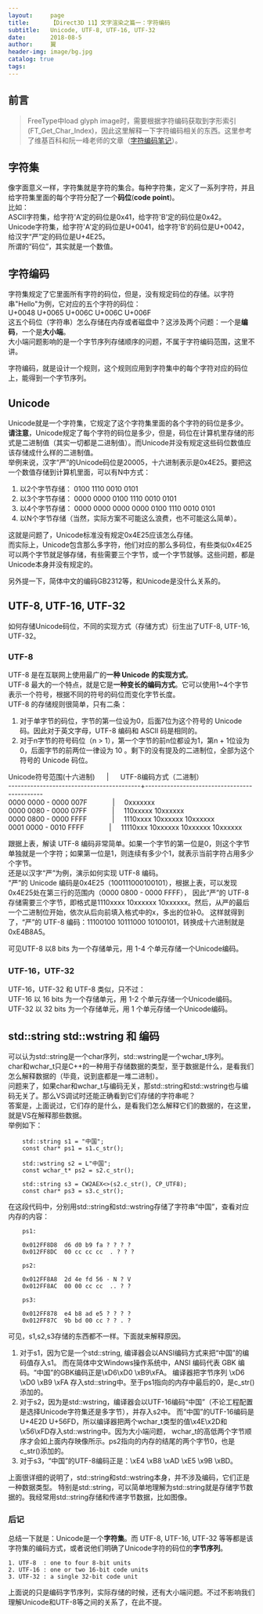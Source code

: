 ```yaml
---
layout:     page
title:      【Direct3D 11】文字渲染之篇一：字符编码
subtitle:   Unicode, UTF-8, UTF-16, UTF-32
date:       2018-08-5
author:     翼
header-img: image/bg.jpg
catalog: true
tags:
---
```

## 前言

>FreeType中load glyph image时，需要根据字符编码获取到字形索引(FT_Get_Char_Index)，因此这里解释一下字符编码相关的东西。这里参考了维基百科和阮一峰老师的文章（[字符编码笔记](http://www.ruanyifeng.com/blog/2007/10/ascii_unicode_and_utf-8.html)）。

## 字符集
像字面意义一样，字符集就是字符的集合。每种字符集，定义了一系列字符，并且给字符集里面的每个字符分配了一个**码位**(**code point**)。  
比如：  
ASCII字符集，给字符'A'定的码位是0x41，给字符'B'定的码位是0x42。  
Unicode字符集，给字符'A'定的码位是U+0041，给字符'B'的码位是U+0042，给汉字“严”定的码位是U+4E25。  
所谓的“码位”，其实就是一个数值。  

## 字符编码  
字符集规定了它里面所有字符的码位，但是，没有规定码位的存储。以字符串"Hello"为例，它对应的五个字符的码位：  
U+0048 U+0065 U+006C U+006C U+006F  
这五个码位（字符串）怎么存储在内存或者磁盘中？这涉及两个问题：一个是**编码**，一个是**大小端**。  
大小端问题影响的是一个字节序列存储顺序的问题，不属于字符编码范围，这里不讲。  

字符编码，就是设计一个规则，这个规则应用到字符集中的每个字符对应的码位上，能得到一个字节序列。

## Unicode
Unicode就是一个字符集，它规定了这个字符集里面的各个字符的码位是多少。  
**请注意**，Unicode规定了每个字符的码位是多少，但是，码位在计算机里存储的形式是二进制值（其实一切都是二进制值）。而Unicode并没有规定这些码位数值应该存储成什么样的二进制值。  
举例来说，汉字“严”的Unicode码位是20005，十六进制表示是0x4E25。要把这一个数值存储到计算机里面，可以有N中方式：
1. 以2个字节存储： ‭0100 1110 0010 0101‬
2. 以3个字节存储： 0000 0000 ‭0100 1110 0010 0101‬
3. 以4个字节存储： 0000 0000 0000 0000 ‭0100 1110 0010 0101‬
4. 以N个字节存储（当然，实际方案不可能这么浪费，也不可能这么简单）。

这就是问题了，Unicode标准没有规定0x4E25应该怎么存储。  
而实际上，Unicode包含那么多字符，他们对应的那么多码位，有些类似0x4E25可以两个字节就足够存储，有些需要三个字节，或一个字节就够。这些问题，都是Unicode本身并没有规定的。  

另外提一下，简体中文的编码GB2312等，和Unicode是没什么关系的。

## UTF-8, UTF-16, UTF-32
如何存储Unicode码位，不同的实现方式（存储方式）衍生出了UTF-8, UTF-16, UTF-32。  

### UTF-8
UTF-8 是在互联网上使用最广的**一种 Unicode 的实现方式**。  
UTF-8 最大的一个特点，就是它是**一种变长的编码方式**。它可以使用1~4个字节表示一个符号，根据不同的符号的码位而变化字节长度。  
UTF-8 的存储规则很简单，只有二条：  
1. 对于单字节的码位，字节的第一位设为0，后面7位为这个符号的 Unicode 码。因此对于英文字母，UTF-8 编码和 ASCII 码是相同的。
2. 对于n字节的符号码位（n > 1），第一个字节的前n位都设为1，第n + 1位设为0，后面字节的前两位一律设为 10 。剩下的没有提及的二进制位，全部为这个符号的 Unicode 码位。

Unicode符号范围(十六进制)&nbsp;&nbsp;&nbsp;&nbsp;&nbsp;&nbsp;|&nbsp;&nbsp;&nbsp;&nbsp;&nbsp;&nbsp;UTF-8编码方式（二进制）  
------------------------------------------+---------------------------------------------  
0000 0000 - 0000 007F    &nbsp;&nbsp;&nbsp;&nbsp;&nbsp;&nbsp; &nbsp;&nbsp;&nbsp;&nbsp; | &nbsp;&nbsp;&nbsp;  0xxxxxxx  
0000 0080 - 0000 07FF    &nbsp;&nbsp;&nbsp;&nbsp;&nbsp;&nbsp; &nbsp;&nbsp;&nbsp;&nbsp; | &nbsp;&nbsp;&nbsp;  110xxxxx 10xxxxxx  
0000 0800 - 0000 FFFF    &nbsp;&nbsp;&nbsp;&nbsp;&nbsp;&nbsp; &nbsp;&nbsp;&nbsp;&nbsp; | &nbsp;&nbsp;&nbsp;  1110xxxx 10xxxxxx 10xxxxxx  
0001 0000 - 0010 FFFF    &nbsp;&nbsp;&nbsp;&nbsp;&nbsp;&nbsp; &nbsp;&nbsp;&nbsp;&nbsp; | &nbsp;&nbsp;&nbsp;  11110xxx 10xxxxxx 10xxxxxx 10xxxxxx  

跟据上表，解读 UTF-8 编码非常简单。如果一个字节的第一位是0，则这个字节单独就是一个字符；如果第一位是1，则连续有多少个1，就表示当前字符占用多少个字节。  
还是以汉字“严”为例，演示如何实现 UTF-8 编码。  
“严”的 Unicode 编码是0x4E25（100111000100101），根据上表，可以发现0x4E25处在第三行的范围内（0000 0800 - 0000 FFFF），
因此“严”的 UTF-8 存储需要三个字节，即格式是1110xxxx 10xxxxxx 10xxxxxx。然后，从严的最后一个二进制位开始，依次从后向前填入格式中的x，多出的位补0。
这样就得到了，“严”的 UTF-8 编码：11100100 10111000 10100101，转换成十六进制就是0xE4B8A5。

可见UTF-8 以8 bits 为一个存储单元，用 1-4 个单元存储一个Unicode编码。  

### UTF-16，UTF-32
UTF-16，UTF-32 和 UTF-8 类似，只不过：  
UTF-16 以 16 bits 为一个存储单元，用 1-2 个单元存储一个Unicode编码。  
UTF-32 以 32 bits 为一个存储单元，用 1 个单元存储一个Unicode编码。

## std::string std::wstring 和 编码
可以认为std::string是一个char序列，std::wstring是一个wchar_t序列。  
char和wchar_t只是C++的一种用于存储数据的类型，至于数据是什么，是看我们怎么解释数据的（毕竟，说到底都是一堆二进制）。  
问题来了，如果char和wchar_t与编码无关，那std::string和std::wstring也与编码无关了。那么VS调试时还能正确看到它们存储的字符串呢？  
答案是，上面说过，它们存的是什么，是看我们怎么解释它们的数据的，在这里，就是VS在解释那些数据。  
举例如下：  
```
    std::string s1 = "中国";
    const char* ps1 = s1.c_str();

    std::wstring s2 = L"中国";
    const wchar_t* ps2 = s2.c_str();
    
    std::string s3 = CW2AEX<>(s2.c_str(), CP_UTF8);
    const char* ps3 = s3.c_str();

```
在这段代码中，分别用std::string和std::wstring存储了字符串“中国”，查看对应内存的内容：  
```
    ps1:
    
    0x012FF8D8  d6 d0 b9 fa ? ? ? ?
    0x012FF8DC  00 cc cc cc  . ? ? ?
    
    ps2:
    
    0x012FF8A8  2d 4e fd 56 - N ? V
    0x012FF8AC  00 00 cc cc  .. ? ?
    
    ps3:
    
    0x012FF878  e4 b8 ad e5 ? ? ? ?
    0x012FF87C  9b bd 00 cc ? ? . ?
```
可见，s1,s2,s3存储的东西都不一样。下面就来解释原因。  
1. 对于s1，因为它是一个std::string, 编译器会以ANSI编码方式来把“中国”的编码值存入s1。
   而在简体中文Windows操作系统中，ANSI 编码代表 GBK 编码。“中国”的GBK编码正是\xD6\xD0 \xB9\xFA。
   编译器把字节序列 \xD6 \xD0 \xB9 \xFA 存入std::string中。至于ps1指向的内存中最后的0，是c_str()添加的。
2. 对于s2，因为是std::wstring，编译器会以UTF-16编码“中国”（不论工程配置是选择Unicode字符集还是多字节），并存入s2中。
   而“中国”的UTF-16编码是U+4E2D U+56FD，所以编译器把两个wchar_t类型的值\x4E\x2D和\x56\xFD存入std::wstring中。因为大小端问题，
   wchar_t的高低两个字节顺序才会如上面内存映像所示。ps2指向的内存的结尾的两个字节0，也是c_str()添加的。
3. 对于s3，“中国”的UTF-8编码正是：\xE4 \xB8 \xAD \xE5 \x9B \xBD。

上面很详细的说明了，std::string和std::wstring本身，并不涉及编码，它们正是一种数据类型。
特别是std::string，可以简单地理解为std::string就是存储字节数据的。我经常用std::string存储和传递字节数据，比如图像。


### 后记
总结一下就是：Unicode是一个**字符集**。而 UTF-8, UTF-16, UTF-32 等等都是该字符集的编码方式，或者说他们明确了Unicode字符的码位的**字节序列**。  
```
1. UTF-8  : one to four 8-bit units
2. UTF-16 : one or two 16-bit code units
3. UTF-32 : a single 32-bit code unit
```

上面说的只是编码字节序列，实际存储的时候，还有大小端问题。不过不影响我们理解Unicode和UTF-8等之间的关系了，在此不提。
